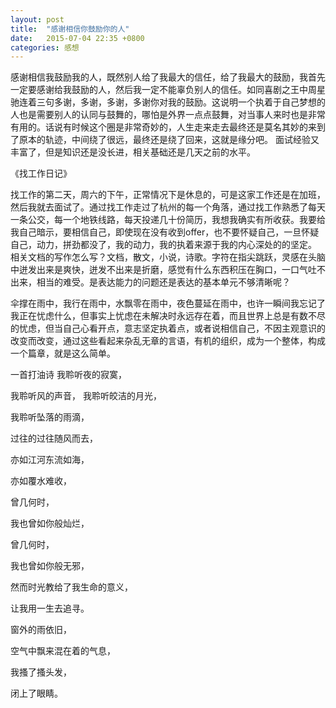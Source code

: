 ```yaml
---
layout: post
title:  "感谢相信你鼓励你的人"
date:   2015-07-04 22:35 +0800
categories: 感想
---
```


感谢相信我鼓励我的人，既然别人给了我最大的信任，给了我最大的鼓励，我首先一定要感谢给我鼓励的人，然后我一定不能辜负别人的信任。如同喜剧之王中周星驰连着三句多谢，多谢，多谢，多谢你对我的鼓励。这说明一个执着于自己梦想的人也是需要别人的认同与鼓舞的，哪怕是外界一点点鼓舞，对当事人来时也是非常有用的。话说有时候这个圈是非常奇妙的，人生走来走去最终还是莫名其妙的来到了原本的轨迹，中间绕了很远，最终还是绕了回来，这就是缘分吧。
面试经验又丰富了，但是知识还是没长进，相关基础还是几天之前的水平。

《找工作日记》

找工作的第二天，周六的下午，正常情况下是休息的，可是这家工作还是在加班，然后我就去面试了。通过找工作走过了杭州的每一个角落，通过找工作熟悉了每天一条公交，每一个地铁线路，每天投递几十份简历，我想我确实有所收获。我要给我自己暗示，要相信自己，即使现在没有收到offer，也不要怀疑自己，一旦怀疑自己，动力，拼劲都没了，我的动力，我的执着来源于我的内心深处的的坚定。
相关文档的写作怎么写？文档，散文，小说，诗歌。字符在指尖跳跃，灵感在头脑中迸发出来是爽快，迸发不出来是折磨，感觉有什么东西积压在胸口，一口气吐不出来，相当的难受。是表达能力的问题还是表达的基本单元不够清晰呢？

伞撑在雨中，我行在雨中，水飘零在雨中，夜色蔓延在雨中，也许一瞬间我忘记了我正在忧虑什么，但事实上忧虑在未解决时永远存在着，而且世界上总是有数不尽的忧虑，但当自己心看开点，意志坚定执着点，或者说相信自己，不因主观意识的改变而改变，通过这些看起来杂乱无章的言语，有机的组织，成为一个整体，构成一个篇章，就是这么简单。

一首打油诗
我聆听夜的寂寞，

我聆听风的声音，
我聆听皎洁的月光，

我聆听坠落的雨滴，

过往的过往随风而去，

亦如江河东流如海，

亦如覆水难收，

曾几何时，

我也曾如你般灿烂，

曾几何时，

我也曾如你般无邪，

然而时光教给了我生命的意义，

让我用一生去追寻。

窗外的雨依旧，

空气中飘来混在着的气息，

我搔了搔头发，

闭上了眼睛。
